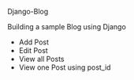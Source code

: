 Django-Blog

Building a sample Blog using Django
- Add Post
- Edit Post
- View all Posts
- View one Post using post_id
 


